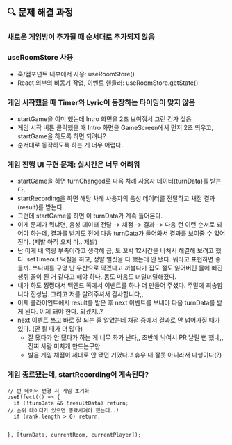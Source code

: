## 🔍 문제 해결 과정

### 새로운 게임방이 추가될 때 순서대로 추가되지 않음

### useRoomStore 사용

- 훅/컴포넌트 내부에서 사용: useRoomStore()
- React 외부의 비동기 작업, 이벤트 핸들러: useRoomStore.getState()

### 게임 시작했을 때 Timer와 Lyric이 등장하는 타이밍이 맞지 않음

- startGame을 이미 했는데 Intro 화면을 2초 보여줘서 그런 건가 싶음
- 게임 시작 버튼 클릭했을 때 Intro 화면을 GameScreen에서 먼저 2초 띄우고, startGame을 하도록 하면 되려나?
- 순서대로 동작하도록 하는 게 너무 어렵다.

### 게임 진행 UI 구현 문제: 실시간은 너무 어려워

- startGame을 하면 turnChanged로 다음 차례 사용자 데이터(turnData)를 받는다.
- startRecording을 하면 해당 차례 사용자의 음성 데이터를 전달하고 채점 결과(result)를 받는다.
- 그런데 startGame을 하면 이 turnData가 계속 들어온다.
- 이게 문제가 뭐냐면, 음성 데이터 전달 -> 채점 -> 결과 -> 다음 턴 이런 순서로 되어야 하는데, 결과를 받기도 전에 다음 turnData가 들어와서 결과를 보여줄 수 없어진다. (제발 아직 오지 마.. 제발)
- 난 이게 내 역량 부족이라고 생각해 금, 토 꼬박 12시간을 바쳐서 해결해 보려고 했다. setTimeout 떡칠을 하고, 정말 별짓을 다 했는데 안 됐다. 뭐라고 표현하면 좋을까. 쓰나미를 구멍 난 우산으로 막겠다고 까불다가 집도 절도 잃어버린 물에 빠진 생쥐 꼴이 된 거 같다고 해야 하나. 몸도 마음도 너덜너덜해졌다.
- 내가 하도 찡찡대서 백엔드 쪽에서 이벤트를 하나 더 만들어 주셨다. 주말에 죄송함니다 진성님. 그리고 저를 살려주셔서 감사합니다,,
- 이제 클라이언트에서 result를 받은 후 next 이벤트를 보내야 다음 turnData를 받게 된다. 이제 돼야 한다. 되겠지..?
- next 이벤트 쓰고 바로 잘 되는 줄 알았는데 채점 중에서 결과로 안 넘어가질 때가 있다. (안 될 때가 더 많다)
  - 잘 됐다가 안 됐다가 하는 게 너무 화가 난다,, 초반에 낚여서 PR 날릴 뻔 했네,, 진짜 사람 미치게 만드는구만
  - 발음 게임 채점이 제대로 안 됐던 거였다..! 휴우 내 잘못 아니라서 다행이다(?)

### 게임 종료됐는데, startRecording이 계속된다?

```tsx
// 턴 데이터 변경 시 게임 초기화
useEffect(() => {
  if (!turnData && !resultData) return;
// 순위 데이터가 있으면 종료시켜야 했는데..!
  if (rank.length > 0) return;

  ...
}, [turnData, currentRoom, currentPlayer]);
```
